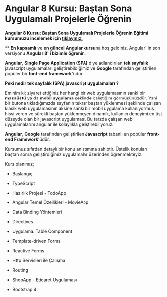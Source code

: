 # Angular 8 Kursu: Baştan Sona Uygulamalı Projelerle Öğrenin

**Angular 8 Kursu: Baştan Sona Uygulamalı Projelerle Öğrenin Eğitimi kursumuzu incelemek için [tıklayınız.](https://www.udemy.com/course/angular-dersleri/?couponCode=GITHUB27 "tıklayınız.")**

** **En kapsamlı** ve **en güncel** **Angular kursu**na hoş geldiniz. Angular' in son versiyonu **Angular 8' i bizimle öğrenin.**

**Angular**, **Single Page Application (SPA)** diye adlandırılan **tek sayfalık** javascript uygulamaları geliştirebildiğimiz ve **Google** tarafından geliştirilen popüler bir **font-end framework**'üdür.

**Peki nedir tek sayfalık (SPA) javascript uygulamaları ?**

Eminim ki; ziyaret ettiğiniz her hangi bir web uygulamasının sanki bir **masaüstü** ya da **mobil uygulama** şeklinde çalıştığını görmüşünüzdür. Yani bir butona tıkladığımızda sayfanın tekrar baştan yüklenmesi şeklinde çalışan klasik web uygulamasının aksine sanki bir mobil uygulama kullanıyormuş hissi veren ve sürekli baştan yüklenmeyen dinamik, kullanıcı deneyimi en üst düzeyde olan bir javascript uygulaması. Bu tarzda çalışan web uygulamalarını angular ile kolaylıkla geliştirebiliyoruz.

**Angular**, **Google** tarafından geliştirilen **Javascript** tabanlı en popüler **front-end Framework**'üdür.

Kursumuz sıfırdan detaylı bir konu anlatımına sahiptir. Üstelik konuları baştan sonra geliştirdiğimiz uygulamalar üzerinden öğrenmekteyiz.

Kurs planımız;

-   Başlangıç
    
-   TypeScript
    
-   Hazırlık Projesi - TodoApp
    
-   Angular Temel Özellikleri - MovieApp
    
-   Data Binding Yöntemleri
    
-   Directives
    
-   Uygulama: Table Component
    
-   Template-driven Forms
    
-   Reactive Forms
    
-   Http Servisleri ile Çalışma
    
-   Routing
    
-   ShopApp - Eticaret Uygulaması
    
-   Bootstrap 4
